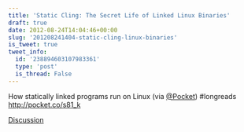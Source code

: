 ```yaml
---
title: 'Static Cling: The Secret Life of Linked Linux Binaries'
draft: true
date: 2012-08-24T14:04:46+00:00
slug: '201208241404-static-cling-linux-binaries'
is_tweet: true
tweet_info:
  id: '238894603107983361'
  type: 'post'
  is_thread: False
---
```




How statically linked programs run on Linux (via [@Pocket](https://x.com/Pocket)) #longreads <http://pocket.co/s81_k>

[Discussion](https://x.com/sytelus/status/238894603107983361)
